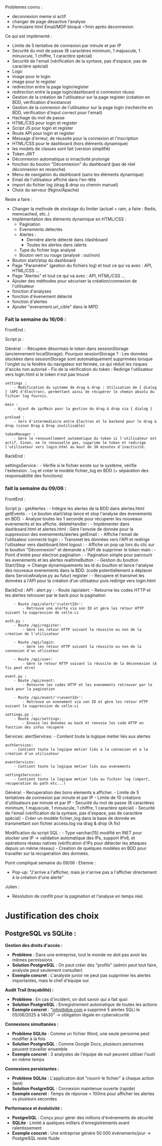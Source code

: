 Problemes connu : 
- deconnexion meme si actif
- changer de page désactive l'analyse
- Formulaire html Email/MDP bloqué ~1min après deconnexion

Ce qui est implémenté :
  - Limite de 5 tentative de connexion par minute et par IP
  - Securité du mot de passe (8 caractères minimum, 1 majuscule, 1 minuscule, 1 chiffre, 1 caractère spécial)
  - Securité de l'email (vérification de la syntaxe, pas d'espace, pas de caractère spécial)
  - Logo
  - image pour le login
  - image pour le register
  - redirection entre la page login/register
  - redirection entre la page login/dashboard si connexion réussi
  - Gestion de la création de l'utilisateur sur la page register (création en BDD, vérification d'existance)
  - Gestion de la connexion de l'utilisateur sur la page login (recherche en BDD, vérification d'input correct pour l'email)
  - Hachage du mot de passe
  - HTML/CSS pour login et register
  - Script JS pour login et register
  - Route API pour login et register
  - Message d'erreur, de réussite pour la connexion et l'inscription
  - HTML/CSS pour le dashboard (hors éléments dynamique)
  - les models de classes sont fait (version simplifié)
  - Token JWT
  - Déconnexion automatique si innactivité prolongé
  - fonction du bouton "Déconnexion" du dashboard (pas de réel déconnexion en revanche)
  - Menu de navigation du dashboard (sans les éléments dynamique)
  - Email de l'utilisateur affiché dans l'en-tête
  - import du fichier log (drag & drop ou chemin manuel)
  - Choix du serveur (Nginx/Apache)

Reste a faire :
  - Changer la methode de stockage du limiter (actuel = ram, a faire : Redis, memcached, etc..)
  - Implémentation des éléments dynamique en HTML/CSS :
      - Pagination
      - Evenements détectés
      - Alertes :
          - Dernière alerte détecté dans /dashboard
          - Toutes les alertes dans /alerts
      - Type du fichier logs analysé
      - Bouton vert ou rouge (analysé : oui/non)
  - Bouton start/stop du dashboard
  - Page "Paramètre" (gestion du fichiers log) et tout ce qui va avec : API, HTML/CSS ...
  - Page "Alertes" et tout ce qui va avec : API, HTML/CSS ...
  - Ajouter des méthodes pour sécuriser la création/connexion de l'utilisateur
  - fonction d'analyses
  - fonction d'évenement détecté
  - fonction d'alertes
  - Ajouter "evenement.url_cible" dans le MPD

### Fait la semaine du 16/06 :

FrontEnd :

  

  Script js :

  Général :
    - Récupère désormais le token dans sessionStorage (anciennement localStorage). Pourquoi sessionStorage ? : Les données stockées dans sessionStorage sont automatiquement supprimées lorsque l'onglet ou la fenêtre du navigateur est fermée, ce qui réduit les risques d'accès non autorisé
    - Fix de la vérification du token : Redirige l'utilisateur vers login.html si le token n'est pas trouvé

    settings : 
        - Modification du systeme de drag & drop : Utilisation de { dialog } (API d'Electron), permettant ainsi de récupérer le chemin absolu du fichier log fournis.
    
    main :
        - Ajout de ipcMain pour la gestion du drag & drop via { dialog }
    
    preload :
        - Sers d'intermediaire entre Electron et le backend pour le drag & drop (sinon Drag & Drop inutilisable)
        
    tokenManager :
        - Gère le renouvellement automatique du token si l'utilisateur est actif. Sinon, ne le renouvelle pas, supprime le token et redirige l'utilisateur vers login.html au bout de 30 minutes d'inactivité.


BackEnd :

  settingsService :
      - Vérifie si le fichier existe sur le système, vérifie l'extension `.log` et créer le modèle fichier_log en BDD (+ séparation des responsabilité des fonctions)


### fait la semaine du 09/06 :

FrontEnd :

  Script js :
    getAlertes :
        - Intègre les alertes de la BDD dans alertes.html
    getEvents : 
        - Le bouton start/stop lance et stop l'analyse des évenements en BDD.
        - Analyse toutes les 1 seconde pour récuperer les nouveaux evenements et les affiche.
    deleteHandler :
        - Implémenter dans dashboard.html et alertes.html : Gère l'envoie de donnée pour la suppression des evenements/alertes
    getEmail :
        - Affiche l'email de l'utilisateur connecté
    login :
        - Transmet les données vers l'API et redirige l'utlisateur vers dashboard.html
    logout :
        - Affiche un pop up lors du clic sur le boutton "Déconnexion" et demande a l'API de supprimer le token
    main :
        - Point d'entré pour electron
    pagination : 
        - Pagination simple pour parcourir les evenements et les alertes
    realtimeButton : 
        - Gestion du boutton Start/Stop -> Change dynamiquements les id du boutton et lance l'analyse des nouveaux evenements dans la BDD. (code potentiellement a déplacer dans ServiceAnalyse.py au futur)
    register :
        - Recupere et transmet les données a l'API pour la création d'un utilisateur puis redirige vers login.html

BackEnd :
  API :
    alert.py :
        - Route /api/alert:
            - Retourne les codes HTTP et les alertes retrouver par le back pour la pagination

        - Route /api/alert/'<\alertId>':
            - Retrouve une alerte via son ID et gère les retour HTTP suivant la suppression de celle-ci

    auth.py :
        - Route /api/register:
            - Gère les retour HTTP suivant la réussite ou non de la création de l'utilisateur

        - Route /api/login:
            - Gère les retour HTTP suivant la réussite ou non de la connexion d'un utlisateur

        - Route /api/user:
            - Gère le retour HTTP suivant la réussite de la déconnexion (A fix peut etre)

    event.py :
        - Route /api/event:
            - Retourne les codes HTTP et les evenements retrouver par le back pour la pagination

        - Route /api/event/'<\eventId>':
            - Retrouve un evenement via son ID et gère les retour HTTP suivant la suppression de celle-ci

    settings.py :
        - Route /api/settings:
            - Envoie les données au back et renvoie les code HTTP en fonction des infos récupéré
  
  Services:
    alertServices:
        - Contient toute la logique metier liés aux alertes
    
    authServices:
        - Contient toute la logique metier liés à la connexion et a la création d'un utilisateur

    eventServices:
        - Contient toute la logique metier liés aux evenements
    
    settingsServices:
        - Contient toute la logique metier liés au fichier log (import, recuperation du path etc...)

  Général:
    - Recuperation des bons elements a afficher.
    - Limite de 5 tentatives de connexion par minute et par IP
    - Limite de 10 créations d'utilisateurs par minute et par IP
    - Securité du mot de passe (8 caractères minimum, 1 majuscule, 1 minuscule, 1 chiffre, 1 caractère spécial)
    - Securité de l'email (vérification de la syntaxe, pas d'espace, pas de caractère spécial)
    - Créer un modèle fichier_log dans la base de donnée en transmettant son fichier access.log via drag & drop (A fix)

  Modification du script SQL :
    - Type varchar(15) modifié en INET pour stocker une IP → validation automatique des IPs, support IPv6, et opérations réseau natives (vérification d'IPs pour détecter les attaques depuis un même réseau)
    - Creation de quelques modèles en BDD pour travailler sur la recuperation des données.
    
Point compliqué semaine du 09/06 : 
Etienne :
- Pop-up: "J'arrive a l'afficher, mais je n'arrive pas a l'afficher directement à la création d'une alerte"

Julien :
- Résolution de conflit pour la pagination et l'analyse en temps réel.


# Justification des choix

## PostgreSQL vs SQLite :

**Gestion des droits d'accès :**
- **Problème** : Dans une entreprise, tout le monde ne doit pas avoir les mêmes permissions
- **Solution PostgreSQL** : On peut créer des "profils" (admin peut tout faire, analyste peut seulement consulter)
- **Exemple concret** : L'analyste junior ne peut pas supprimer les alertes importantes, mais le chef d'équipe oui

**Audit Trail (traçabilité) :**
- **Problème** : En cas d'incident, on doit savoir qui a fait quoi
- **Solution PostgreSQL** : Enregistrement automatique de toutes les actions
- **Exemple concret** : "john@doe.com a supprimé 5 alertes SQLi le 05/06/2025 à 14h30" → obligation légale en cybersécurité

**Connexions simultanées :**
- **Problème SQLite** : Comme un fichier Word, une seule personne peut modifier à la fois
- **Solution PostgreSQL** : Comme Google Docs, plusieurs personnes peuvent travailler ensemble
- **Exemple concret** : 3 analystes de l'équipe de nuit peuvent utiliser l'outil en même temps

**Connexions persistantes :**
- **Problème SQLite** : L'application doit "rouvrir le fichier" à chaque action (lent)
- **Solution PostgreSQL** : Connexion maintenue ouverte (rapide)
- **Exemple concret** : Temps de réponse < 100ms pour afficher les alertes vs plusieurs secondes

**Performance et évolutivité :**
- **PostgreSQL** : Conçu pour gérer des millions d'événements de sécurité
- **SQLite** : Limité à quelques milliers d'enregistrements avant ralentissement
- **Exemple concret** : Une entreprise génère 50 000 événements/jour → PostgreSQL reste fluide
